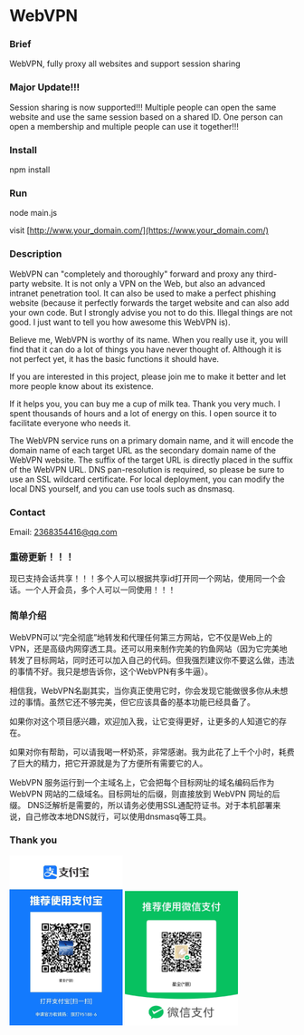 # WebVPN

### Brief
WebVPN, fully proxy all websites and support session sharing

### Major Update!!!
Session sharing is now supported!!! Multiple people can open the same website and use the same session based on a shared ID. One person can open a membership and multiple people can use it together!!!

### Install
npm install

### Run
node main.js

visit [http://www.your_domain.com/](https://www.your_domain.com/)

### Description
WebVPN can "completely and thoroughly" forward and proxy any third-party website. It is not only a VPN on the Web, but also an advanced intranet penetration tool. It can also be used to make a perfect phishing website (because it perfectly forwards the target website and can also add your own code. But I strongly advise you not to do this. Illegal things are not good. I just want to tell you how awesome this WebVPN is).

Believe me, WebVPN is worthy of its name. When you really use it, you will find that it can do a lot of things you have never thought of. Although it is not perfect yet, it has the basic functions it should have.

If you are interested in this project, please join me to make it better and let more people know about its existence.

If it helps you, you can buy me a cup of milk tea. Thank you very much. I spent thousands of hours and a lot of energy on this. I open source it to facilitate everyone who needs it.

The WebVPN service runs on a primary domain name, and it will encode the domain name of each target URL as the secondary domain name of the WebVPN website. The suffix of the target URL is directly placed in the suffix of the WebVPN URL.
DNS pan-resolution is required, so please be sure to use an SSL wildcard certificate. For local deployment, you can modify the local DNS yourself, and you can use tools such as dnsmasq.

### Contact
Email: 2368354416@qq.com

### 重磅更新！！！
现已支持会话共享！！！多个人可以根据共享id打开同一个网站，使用同一个会话。一个人开会员，多个人可以一同使用！！！

### 简单介绍
WebVPN可以“完全彻底”地转发和代理任何第三方网站，它不仅是Web上的VPN，还是高级内网穿透工具。还可以用来制作完美的钓鱼网站（因为它完美地转发了目标网站，同时还可以加入自己的代码。但我强烈建议你不要这么做，违法的事情不好。我只是想告诉你，这个WebVPN有多牛逼）。

相信我，WebVPN名副其实，当你真正使用它时，你会发现它能做很多你从未想过的事情。虽然它还不够完美，但它应该具备的基本功能已经具备了。

如果你对这个项目感兴趣，欢迎加入我，让它变得更好，让更多的人知道它的存在。

如果对你有帮助，可以请我喝一杯奶茶，非常感谢。我为此花了上千个小时，耗费了巨大的精力，把它开源就是为了方便所有需要它的人。

WebVPN 服务运行到一个主域名上，它会把每个目标网址的域名编码后作为 WebVPN 网站的二级域名。目标网址的后缀，则直接放到 WebVPN 网址的后缀。
DNS泛解析是需要的，所以请务必使用SSL通配符证书。对于本机部署来说，自己修改本地DNS就行，可以使用dnsmasq等工具。

### Thank you
<p>
  <img width="200" src="https://raw.githubusercontent.com/Stardust1001/WebVPN/refs/heads/master/alipay.jpg">
  <img width="200" src="https://raw.githubusercontent.com/Stardust1001/WebVPN/refs/heads/master/wxpay.jpg">
</p>

